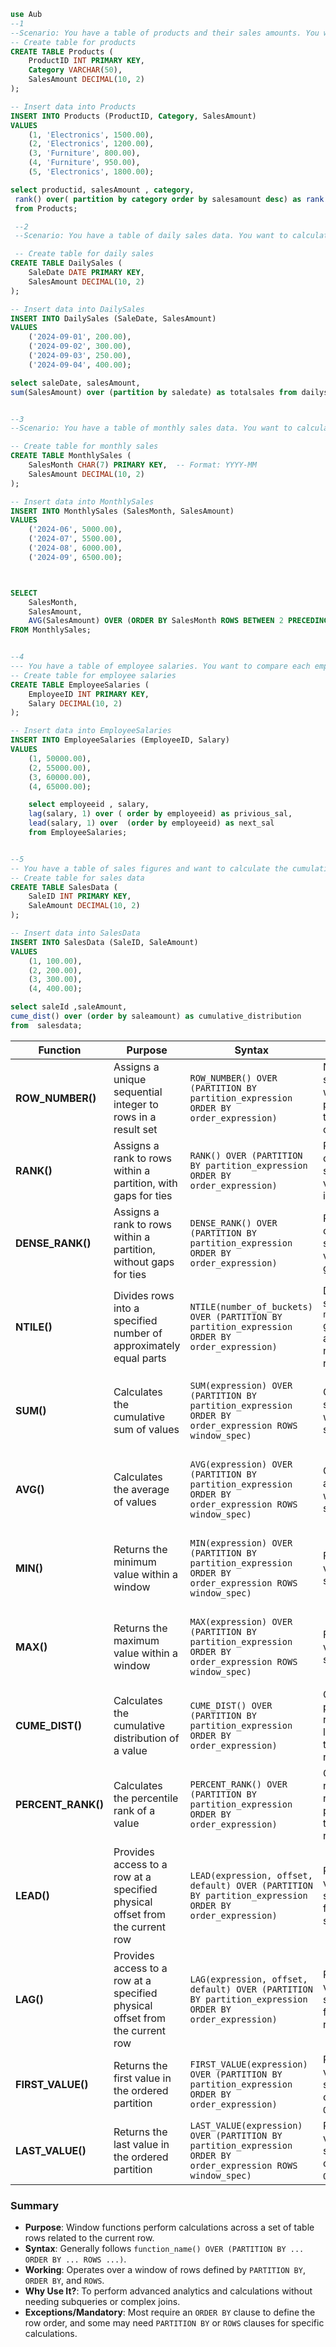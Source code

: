 ```sql
use Aub
--1
--Scenario: You have a table of products and their sales amounts. You want to rank the products within each category based on their sales amounts.
-- Create table for products
CREATE TABLE Products (
    ProductID INT PRIMARY KEY,
    Category VARCHAR(50),
    SalesAmount DECIMAL(10, 2)
);

-- Insert data into Products
INSERT INTO Products (ProductID, Category, SalesAmount)
VALUES 
    (1, 'Electronics', 1500.00),
    (2, 'Electronics', 1200.00),
    (3, 'Furniture', 800.00),
    (4, 'Furniture', 950.00),
    (5, 'Electronics', 1800.00);

select productid, salesAmount , category,
 rank() over( partition by category order by salesamount desc) as rank
 from Products;

 --2
 --Scenario: You have a table of daily sales data. You want to calculate the running total of sales for each day.

 -- Create table for daily sales
CREATE TABLE DailySales (
    SaleDate DATE PRIMARY KEY,
    SalesAmount DECIMAL(10, 2)
);

-- Insert data into DailySales
INSERT INTO DailySales (SaleDate, SalesAmount)
VALUES 
    ('2024-09-01', 200.00),
    ('2024-09-02', 300.00),
    ('2024-09-03', 250.00),
    ('2024-09-04', 400.00);

select saleDate, salesAmount,
sum(SalesAmount) over (partition by saledate) as totalsales from dailysales;


--3
--Scenario: You have a table of monthly sales data. You want to calculate the moving average of sales for each month, considering the sales of the current month and the previous two months.

-- Create table for monthly sales
CREATE TABLE MonthlySales (
    SalesMonth CHAR(7) PRIMARY KEY,  -- Format: YYYY-MM
    SalesAmount DECIMAL(10, 2)
);

-- Insert data into MonthlySales
INSERT INTO MonthlySales (SalesMonth, SalesAmount)
VALUES 
    ('2024-06', 5000.00),
    ('2024-07', 5500.00),
    ('2024-08', 6000.00),
    ('2024-09', 6500.00);



SELECT 
    SalesMonth,
    SalesAmount,
    AVG(SalesAmount) OVER (ORDER BY SalesMonth ROWS BETWEEN 2 PRECEDING AND CURRENT ROW) AS MovingAverage
FROM MonthlySales;


--4
--- You have a table of employee salaries. You want to compare each employee's salary with the salary of the previous and next employees.
-- Create table for employee salaries
CREATE TABLE EmployeeSalaries (
    EmployeeID INT PRIMARY KEY,
    Salary DECIMAL(10, 2)
);

-- Insert data into EmployeeSalaries
INSERT INTO EmployeeSalaries (EmployeeID, Salary)
VALUES 
    (1, 50000.00),
    (2, 55000.00),
    (3, 60000.00),
    (4, 65000.00);

	select employeeid , salary,
	lag(salary, 1) over ( order by employeeid) as privious_sal,
	lead(salary, 1) over  (order by employeeid) as next_sal
	from EmployeeSalaries;


--5
-- You have a table of sales figures and want to calculate the cumulative distribution of sales amounts.
-- Create table for sales data
CREATE TABLE SalesData (
    SaleID INT PRIMARY KEY,
    SaleAmount DECIMAL(10, 2)
);

-- Insert data into SalesData
INSERT INTO SalesData (SaleID, SaleAmount)
VALUES 
    (1, 100.00),
    (2, 200.00),
    (3, 300.00),
    (4, 400.00);

select saleId ,saleAmount,
cume_dist() over (order by saleamount) as cumulative_distribution
from  salesdata;

```

| **Function**        | **Purpose**                                            | **Syntax**                                                  | **Working**                                                                                                            | **Why Use It?**                                        | **Exceptions/Mandatory**                      |
|---------------------|--------------------------------------------------------|-------------------------------------------------------------|------------------------------------------------------------------------------------------------------------------------|-------------------------------------------------------|----------------------------------------------|
| **ROW_NUMBER()**    | Assigns a unique sequential integer to rows in a result set | `ROW_NUMBER() OVER (PARTITION BY partition_expression ORDER BY order_expression)` | Numbers rows sequentially within each partition based on the `ORDER BY` clause.                                        | Useful for unique row identification and pagination. | Requires `ORDER BY` clause.                   |
| **RANK()**          | Assigns a rank to rows within a partition, with gaps for ties | `RANK() OVER (PARTITION BY partition_expression ORDER BY order_expression)` | Ranks rows in order, with the same rank for tied values and gaps in ranking.                                            | Useful for ranking with ties, where gaps are acceptable. | Requires `ORDER BY` clause.                   |
| **DENSE_RANK()**    | Assigns a rank to rows within a partition, without gaps for ties | `DENSE_RANK() OVER (PARTITION BY partition_expression ORDER BY order_expression)` | Ranks rows in order, with the same rank for tied values but no gaps in ranking.                                         | Useful for ranking where gaps in ranks are not desirable. | Requires `ORDER BY` clause.                   |
| **NTILE()**         | Divides rows into a specified number of approximately equal parts | `NTILE(number_of_buckets) OVER (PARTITION BY partition_expression ORDER BY order_expression)` | Divides the result set into `number_of_buckets` groups and assigns a bucket number to each row.                         | Useful for splitting data into quantiles or percentiles. | Requires `ORDER BY` clause.                   |
| **SUM()**           | Calculates the cumulative sum of values | `SUM(expression) OVER (PARTITION BY partition_expression ORDER BY order_expression ROWS window_spec)` | Computes the sum of values within the specified window.                                                                | Useful for calculating running totals or cumulative sums. | Optional `PARTITION BY`, `ORDER BY`, and `ROWS`. |
| **AVG()**           | Calculates the average of values | `AVG(expression) OVER (PARTITION BY partition_expression ORDER BY order_expression ROWS window_spec)` | Computes the average of values within the specified window.                                                             | Useful for calculating moving averages or average values. | Optional `PARTITION BY`, `ORDER BY`, and `ROWS`. |
| **MIN()**           | Returns the minimum value within a window | `MIN(expression) OVER (PARTITION BY partition_expression ORDER BY order_expression ROWS window_spec)` | Finds the smallest value within the specified window.                                                                    | Useful for identifying minimum values within partitions. | Optional `PARTITION BY`, `ORDER BY`, and `ROWS`. |
| **MAX()**           | Returns the maximum value within a window | `MAX(expression) OVER (PARTITION BY partition_expression ORDER BY order_expression ROWS window_spec)` | Finds the largest value within the specified window.                                                                     | Useful for identifying maximum values within partitions. | Optional `PARTITION BY`, `ORDER BY`, and `ROWS`. |
| **CUME_DIST()**     | Calculates the cumulative distribution of a value | `CUME_DIST() OVER (PARTITION BY partition_expression ORDER BY order_expression)` | Computes the proportion of rows with values less than or equal to the current row’s value.                               | Useful for ranking data points within a dataset.      | Requires `ORDER BY` clause.                   |
| **PERCENT_RANK()**  | Calculates the percentile rank of a value | `PERCENT_RANK() OVER (PARTITION BY partition_expression ORDER BY order_expression)` | Computes the relative rank of a row as a percentage of the total number of rows.                                         | Useful for finding percentile ranks within a dataset.  | Requires `ORDER BY` clause.                   |
| **LEAD()**          | Provides access to a row at a specified physical offset from the current row | `LEAD(expression, offset, default) OVER (PARTITION BY partition_expression ORDER BY order_expression)` | Retrieves the value of a specified column from a subsequent row.                                                         | Useful for comparing current row values with future rows. | Optional `PARTITION BY`, `ORDER BY`, and `ROWS`. |
| **LAG()**           | Provides access to a row at a specified physical offset from the current row | `LAG(expression, offset, default) OVER (PARTITION BY partition_expression ORDER BY order_expression)` | Retrieves the value of a specified column from a previous row.                                                           | Useful for comparing current row values with previous rows. | Optional `PARTITION BY`, `ORDER BY`, and `ROWS`. |
| **FIRST_VALUE()**   | Returns the first value in the ordered partition | `FIRST_VALUE(expression) OVER (PARTITION BY partition_expression ORDER BY order_expression)` | Retrieves the first value in the result set or partition as ordered by the `ORDER BY` clause.                           | Useful for finding the initial value in a sorted list. | Requires `ORDER BY` clause.                   |
| **LAST_VALUE()**    | Returns the last value in the ordered partition | `LAST_VALUE(expression) OVER (PARTITION BY partition_expression ORDER BY order_expression ROWS window_spec)` | Retrieves the last value in the result set or partition as ordered by the `ORDER BY` clause.                            | Useful for finding the final value in a sorted list.  | Requires `ORDER BY` and `ROWS` clause.        |

### Summary

- **Purpose**: Window functions perform calculations across a set of table rows related to the current row.
- **Syntax**: Generally follows `function_name() OVER (PARTITION BY ... ORDER BY ... ROWS ...)`.
- **Working**: Operates over a window of rows defined by `PARTITION BY`, `ORDER BY`, and `ROWS`.
- **Why Use It?**: To perform advanced analytics and calculations without needing subqueries or complex joins.
- **Exceptions/Mandatory**: Most require an `ORDER BY` clause to define the row order, and some may need `PARTITION BY` or `ROWS` clauses for specific calculations.

